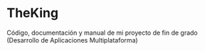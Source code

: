 # TheKing
Código, documentación y manual de mi proyecto de fin de grado (Desarrollo de Aplicaciones Multiplataforma)
